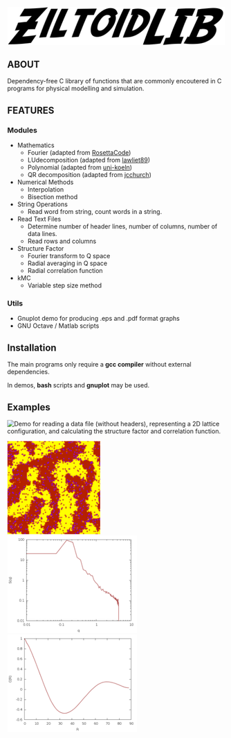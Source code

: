![image](doc/ZiltoidLIB.png)

## ABOUT

Dependency-free C library of functions that are commonly encoutered in C programs for physical modelling and simulation.


## FEATURES

### Modules

* Mathematics
  * Fourier (adapted from [RosettaCode](https://github.com/acmeism/RosettaCodeDatatree/948b86eafab0e034330a3b6c31617370c6cca2fc/Task/Fast-Fourier-transform/C))
  * LUdecomposition (adapted from [lawliet89](https://github.com/lawliet89/DoolittleDeterminant))
  * Polynomial (adapted from [uni-koeln](http://van-der-waals.pc.uni-koeln.de/quartic/quintic_C.c))
  * QR decomposition (adapted from [jcchurch](https://github.com/jcchurch/C-Linear-Algebra))
* Numerical Methods
  * Interpolation
  * Bisection method
* String Operations
  * Read word from string, count words in a string.
* Read Text Files
  * Determine number of header lines, number of columns, number of data lines.
  * Read rows and columns
* Structure Factor
  * Fourier transform to Q space
  * Radial averaging in Q space
  * Radial correlation function
* kMC 
  * Variable step size method

### Utils

* Gnuplot demo for producing .eps and .pdf format graphs 
* GNU Octave / Matlab scripts


## Installation

The main programs only require a **gcc compiler** without external dependencies.


In demos, **bash** scripts and **gnuplot** may be used. 


## Examples

![Demo](https://github.com/CharleySchaefer/ZiltoidLIB/tree/master/StructureFactor/Demo) for reading a data file (without headers), representing a 2D lattice configuration, and calculating the structure factor and correlation function.

<img src="https://raw.githubusercontent.com/CharleySchaefer/ZiltoidLIB/master/StructureFactor/Demo/matrix.png" alt="drawing" width="215"/>  <img src="https://raw.githubusercontent.com/CharleySchaefer/ZiltoidLIB/master/StructureFactor/Demo/SF.png" alt="drawing" width="300"/>   <img src="https://raw.githubusercontent.com/CharleySchaefer/ZiltoidLIB/master/StructureFactor/Demo/CF.png" alt="drawing" width="300"/>
